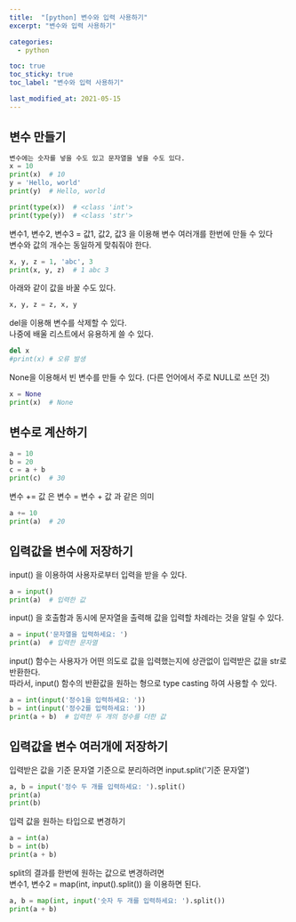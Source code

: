 ```yaml
---
title:  "[python] 변수와 입력 사용하기"
excerpt: "변수와 입력 사용하기"

categories:
  - python

toc: true
toc_sticky: true
toc_label: "변수와 입력 사용하기"

last_modified_at: 2021-05-15
---
```


## 변수 만들기

```python
변수에는 숫자를 넣을 수도 있고 문자열을 넣을 수도 있다.
x = 10
print(x)  # 10
y = 'Hello, world'
print(y)  # Hello, world

print(type(x))  # <class 'int'>
print(type(y))  # <class 'str'>
```

변수1, 변수2, 변수3 = 값1, 값2, 값3 을 이용해 변수 여러개를 한번에 만들 수 있다<br>
변수와 값의 개수는 동일하게 맞춰줘야 한다.
```python
x, y, z = 1, 'abc', 3
print(x, y, z)  # 1 abc 3
```

아래와 같이 값을 바꿀 수도 있다.
```python
x, y, z = z, x, y
```

del을 이용해 변수를 삭제할 수 있다.<br>
나중에 배울 리스트에서 유용하게 쓸 수 있다.
```python
del x
#print(x) # 오류 발생
```

None을 이용해서 빈 변수를 만들 수 있다. (다른 언어에서 주로 NULL로 쓰던 것)
```python
x = None
print(x)  # None
```

## 변수로 계산하기
```python
a = 10
b = 20
c = a + b
print(c)  # 30
```

변수 += 값 은 변수 = 변수 + 값 과 같은 의미
```python
a += 10
print(a)  # 20
```

## 입력값을 변수에 저장하기

input() 을 이용하여 사용자로부터 입력을 받을 수 있다.
```python
a = input()
print(a)  # 입력한 값
```

input() 을 호출함과 동시에 문자열을 출력해 값을 입력할 차례라는 것을 알릴 수 있다.
```python
a = input('문자열을 입력하세요: ')
print(a)  # 입력한 문자열
```

input() 함수는 사용자가 어떤 의도로 값을 입력했는지에 상관없이 입력받은 값을 str로 반환한다.<br>
따라서, input() 함수의 반환값을 원하는 형으로 type casting 하여 사용할 수 있다.
```python
a = int(input('정수1을 입력하세요: '))
b = int(input('정수2를 입력하세요: '))
print(a + b)  # 입력한 두 개의 정수를 더한 값
```

## 입력값을 변수 여러개에 저장하기

입력받은 값을 기준 문자열 기준으로 분리하려면 input.split('기준 문자열')
```python
a, b = input('정수 두 개를 입력하세요: ').split()
print(a)
print(b)
```

입력 값을 원하는 타입으로 변경하기
```python
a = int(a)
b = int(b)
print(a + b)
```

split의 결과를 한번에 원하는 값으로 변경하려면<br>
변수1, 변수2 = map(int, input().split()) 을 이용하면 된다.
```python
a, b = map(int, input('숫자 두 개를 입력하세요: ').split())
print(a + b)
```